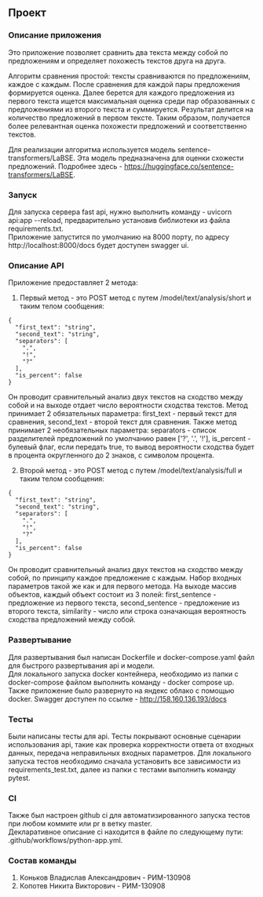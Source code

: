 ## Проект
### Описание приложения
Это приложение позволяет сравнить два текста между собой по предложениям и определяет 
похожесть текстов друга на друга.  

Алгоритм сравнения простой: тексты сравниваются по предложениям, каждое с каждым. 
После сравнения для каждой пары предложения формируется оценка. 
Далее берется для каждого предложения из первого текста ищется максимальная оценка среди пар образованных с предложениями из второго текста и суммируется.
Результат делится на количество предложений в первом тексте.
Таким образом, получается более релевантная оценка похожести предложений и соответственно текстов.

Для реализации алгоритма используется модель sentence-transformers/LaBSE. Эта модель предназначена
для оценки схожести предложений. Подробнее здесь - https://huggingface.co/sentence-transformers/LaBSE. 

### Запуск
Для запуска сервера fast api, нужно выполнить команду - uvicorn api:app --reload, предварительно установив библиотеки
из файла requirements.txt.  
Приложение запустится по умолчанию на 8000 порту, по адресу http://localhost:8000/docs будет доступен swagger ui.  

### Описание API
Приложение предоставляет 2 метода:  
1. Первый метод - это POST метод с путем /model/text/analysis/short и таким телом сообщения:  
```
{
  "first_text": "string",
  "second_text": "string",
  "separators": [
    ".",
    "!",
    "?"
  ],
  "is_percent": false
}
```
Он проводит сравнительный анализ двух текстов на сходство между собой и на выходе отдает число вероятности
сходства текстов. Метод принимает 2 обязательных параметра: first_text - первый текст для сравнения, second_text - 
второй текст для сравнения. Также метод принимает 2 необязательных параметра: separators - список разделителей предложений
по умолчанию равен ['?', '.', '!'], is_percent - булевый флаг, если передать true, то вывод вероятности сходства будет
в процента округленного до 2 знаков, с символом процента.  

2. Второй метод - это POST метод с путем /model/text/analysis/full и таким телом сообщения:  
```
{
  "first_text": "string",
  "second_text": "string",
  "separators": [
    ".",
    "!",
    "?"
  ],
  "is_percent": false
}
```  
Он проводит сравнительный анализ двух текстов на сходство между собой, по принципу каждое предложение с
каждым. Набор входных параметров такой же как и для первого метода. На выходе массив объектов, каждый объект состоит
из 3 полей: first_sentence - предложение из первого текста, second_sentence - предложение из второго текста,
similarity - число или строка означающая вероятность сходства предложений между собой.

### Развертывание
Для развертывания был написан Dockerfile и docker-compose.yaml файл для быстрого развертывания api и модели.  
Для локального запуска docker контейнера, необходимо из папки с docker-compose файлом выполнить команду - docker compose up.  
Также приложение было развернуто на яндекс облако с помощью docker. 
Swagger доступен по ссылке - http://158.160.136.193/docs

### Тесты
Были написаны тесты для api.
Тесты покрывают основные сценарии использования api, такие как проверка корректности ответа от входных данных,
передача неправильных входных параметров. Для локального запуска тестов необходимо сначала установить
все зависимости из requirements_test.txt, далее из папки  с тестами выполнить команду pytest.

### CI
Также был настроен github ci для автоматизированного запуска тестов при любом коммите или pr в ветку master.  
Декларативное описание ci находится в файле по следующему пути: .github/workflows/python-app.yml.

### Состав команды
1. Коньков Владислав Александрович - РИМ-130908
2. Копотев Никита Викторович - РИМ-130908